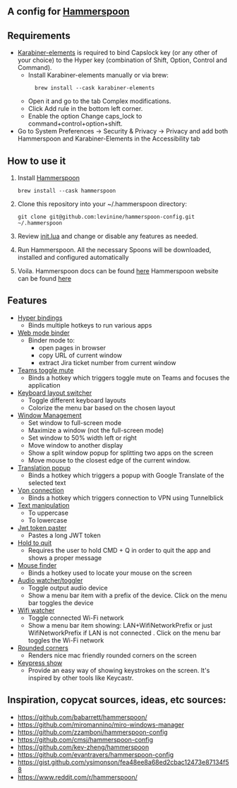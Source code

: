 ## A config for [Hammerspoon](https://github.com/Hammerspoon/hammerspoon)

## Requirements

- [Karabiner-elements](https://karabiner-elements.pqrs.org/) is required to bind Capslock key (or any other of your choice) to the Hyper key 
  (combination of Shift, Option, Control and Command).
  - Install Karabiner-elements manually or via brew:
    ```
      brew install --cask karabiner-elements
    ```
  - Open it and go to the tab Complex modifications.
  - Click Add rule in the bottom left corner.
  - Enable the option Change caps_lock to command+control+option+shift.
- Go to System Preferences -> Security & Privacy -> Privacy and add both Hammerspoon and Karabiner-Elements in the Accessibility tab

## How to use it

1. Install [Hammerspoon](http://www.hammerspoon.org/)
    ```   
    brew install --cask hammerspoon
    ```
2. Clone this repository into your ~/.hammerspoon directory:
   
       git clone git@github.com:levinine/hammerspoon-config.git ~/.hammerspoon

3. Review [init.lua](./init.lua) and change or disable any features as needed.

4. Run Hammerspoon. All the necessary Spoons will be downloaded, installed and configured automatically

5. Voila. 
   Hammerspoon docs can be found [here](https://www.hammerspoon.org/docs/index.html) 
   Hammerspoon website can be found [here](https://www.hammerspoon.org/)

## Features
* [Hyper bindings](./hyper-bindings.lua)
  * Binds multiple hotkeys to run various apps
* [Web mode binder](./web-mode-binder.lua)
  * Binder mode to:
    * open pages in browser
    * copy URL of current window
    * extract Jira ticket number from current window
* [Teams toggle mute](./teams-toggle-mute.lua)
  * Binds a hotkey which triggers toggle mute on Teams and focuses the application
* [Keyboard layout switcher](./keyboard-layout-switcher.lua)
  * Toggle different keyboard layouts
  * Colorize the menu bar based on the chosen layout
* [Window Management](./window-management.lua)
   * Set window to full-screen mode
   * Maximize a window (not the full-screen mode)
   * Set window to 50% width left or right 
   * Move window to another display
   * Show a split window popup for splitting two apps on the screen
   * Move mouse to the closest edge of the current window.
* [Translation popup](./translation-popup.lua)
  * Binds a hotkey which triggers a popup with Google Translate of the selected text
* [Vpn connection](./vpn.lua)
  * Binds a hotkey which triggers connection to VPN using Tunnelblick
* [Text manipulation](./text-manipulation.lua)
  * To uppercase
  * To lowercase
* [Jwt token paster](./jwt-token.lua)
  * Pastes a long JWT token
* [Hold to quit](./hold-to-quit.lua)
  * Requires the user to hold CMD + Q in order to quit the app and shows a proper message
* [Mouse finder](./mouse-finder.lua)
  * Binds a hotkey used to locate your mouse on the screen
* [Audio watcher/toggler](./audio-watcher.lua)
   * Toggle output audio device
   * Show a menu bar item with a prefix of the device. Click on the menu bar toggles the device
* [Wifi watcher](./wifi-watcher.lua)
   * Toggle connected Wi-Fi network
   * Show a menu bar item showing: LAN+WifiNetworkPrefix or just WifiNetworkPrefix if LAN is not connected . Click on the menu bar toggles the 
     Wi-Fi network
* [Rounded corners](./rounded-corners.lua)
   * Renders nice mac friendly rounded corners on the screen
* [Keypress show](./keypress-show.lua)
  * Provide an easy way of showing keystrokes on the screen. It's inspired by other tools like Keycastr.

## Inspiration, copycat sources, ideas, etc sources:
- https://github.com/babarrett/hammerspoon/
- https://github.com/miromannino/miro-windows-manager
- https://github.com/zzamboni/hammerspoon-config
- https://github.com/cmsj/hammerspoon-config
- https://github.com/kev-zheng/hammerspoon
- https://github.com/evantravers/hammerspoon-config
- https://gist.github.com/ysimonson/fea48ee8a68ed2cbac12473e87134f58
- https://www.reddit.com/r/hammerspoon/
